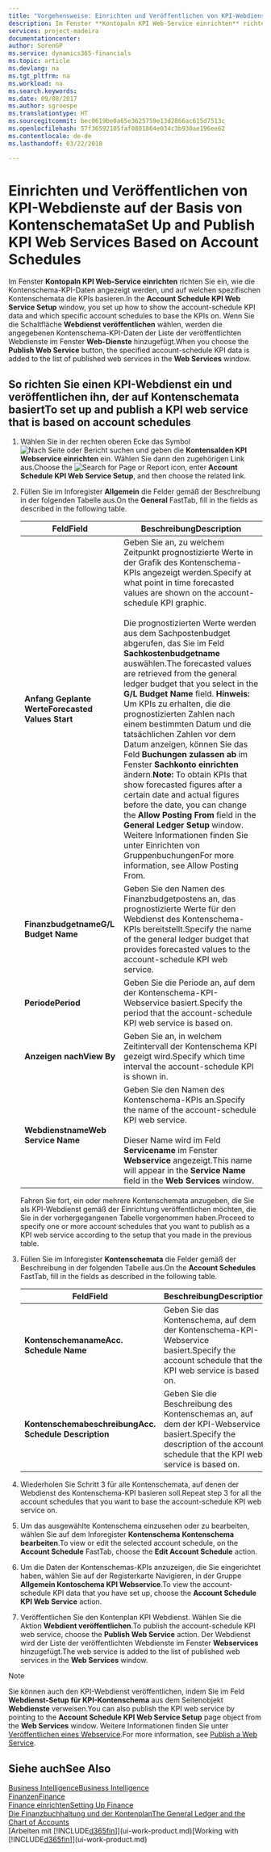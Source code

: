 ```yaml
---
title: "Vorgehensweise: Einrichten und Veröffentlichen von KPI-Webdienste auf der Basis von Kontenschemata  | Microsoft Docs"
description: Im Fenster **Kontopaln KPI Web-Service einrichten** richten Sie ein, wie die Kontenschema-KPI-Daten angezeigt werden, und auf welchen spezifischen Kontenschemata die KPIs basieren.
services: project-madeira
documentationcenter: 
author: SorenGP
ms.service: dynamics365-financials
ms.topic: article
ms.devlang: na
ms.tgt_pltfrm: na
ms.workload: na
ms.search.keywords: 
ms.date: 09/08/2017
ms.author: sgroespe
ms.translationtype: HT
ms.sourcegitcommit: bec0619be0a65e3625759e13d2866ac615d7513c
ms.openlocfilehash: 57f36592105faf0801864e034c3b930ae196ee62
ms.contentlocale: de-de
ms.lasthandoff: 03/22/2018

---
```

# <a name="set-up-and-publish-kpi-web-services-based-on-account-schedules"></a><span data-ttu-id="1ecc2-103">Einrichten und Veröffentlichen von KPI-Webdienste auf der Basis von Kontenschemata</span><span class="sxs-lookup"><span data-stu-id="1ecc2-103">Set Up and Publish KPI Web Services Based on Account Schedules</span></span>
<span data-ttu-id="1ecc2-104">Im Fenster **Kontopaln KPI Web-Service einrichten** richten Sie ein, wie die Kontenschema-KPI-Daten angezeigt werden, und auf welchen spezifischen Kontenschemata die KPIs basieren.</span><span class="sxs-lookup"><span data-stu-id="1ecc2-104">In the **Account Schedule KPI Web Service Setup** window, you set up how to show the account-schedule KPI data and which specific account schedules to base the KPIs on.</span></span> <span data-ttu-id="1ecc2-105">Wenn Sie die Schaltfläche **Webdienst veröffentlichen** wählen, werden die angegebenen Kontenschema-KPI-Daten der Liste der veröffentlichten Webdienste im Fenster **Web-Dienste** hinzugefügt.</span><span class="sxs-lookup"><span data-stu-id="1ecc2-105">When you choose the **Publish Web Service** button, the specified account-schedule KPI data is added to the list of published web services in the **Web Services** window.</span></span>  

## <a name="to-set-up-and-publish-a-kpi-web-service-that-is-based-on-account-schedules"></a><span data-ttu-id="1ecc2-106">So richten Sie einen KPI-Webdienst ein und veröffentlichen ihn, der auf Kontenschemata basiert</span><span class="sxs-lookup"><span data-stu-id="1ecc2-106">To set up and publish a KPI web service that is based on account schedules</span></span>  

1.  <span data-ttu-id="1ecc2-107">Wählen Sie in der rechten oberen Ecke das Symbol ![Nach Seite oder Bericht suchen](media/ui-search/search_small.png "Nach Seite oder Bericht suchen") und geben die **Kontensalden KPI Webservice einrichten** ein. Wählen Sie dann den zugehörigen Link aus.</span><span class="sxs-lookup"><span data-stu-id="1ecc2-107">Choose the ![Search for Page or Report](media/ui-search/search_small.png "Search for Page or Report icon") icon, enter **Account Schedule KPI Web Service Setup**, and then choose the related link.</span></span>  
2.  <span data-ttu-id="1ecc2-108">Füllen Sie im Inforegister **Allgemein** die Felder gemäß der Beschreibung in der folgenden Tabelle aus.</span><span class="sxs-lookup"><span data-stu-id="1ecc2-108">On the **General** FastTab, fill in the fields as described in the following table.</span></span>  

    |<span data-ttu-id="1ecc2-109">Feld</span><span class="sxs-lookup"><span data-stu-id="1ecc2-109">Field</span></span>|<span data-ttu-id="1ecc2-110">Beschreibung</span><span class="sxs-lookup"><span data-stu-id="1ecc2-110">Description</span></span>|  
    |---------------------------------|---------------------------------------|  
    |<span data-ttu-id="1ecc2-111">**Anfang Geplante Werte**</span><span class="sxs-lookup"><span data-stu-id="1ecc2-111">**Forecasted Values Start**</span></span>|<span data-ttu-id="1ecc2-112">Geben Sie an, zu welchem Zeitpunkt prognostizierte Werte in der Grafik des Kontenschema-KPIs angezeigt werden.</span><span class="sxs-lookup"><span data-stu-id="1ecc2-112">Specify at what point in time forecasted values are shown on the account-schedule KPI graphic.</span></span><br /><br /> <span data-ttu-id="1ecc2-113">Die prognostizierten Werte werden aus dem Sachpostenbudget abgerufen, das Sie im Feld **Sachkostenbudgetname** auswählen.</span><span class="sxs-lookup"><span data-stu-id="1ecc2-113">The forecasted values are retrieved from the general ledger budget that you select in the **G/L Budget Name** field.</span></span> <span data-ttu-id="1ecc2-114">**Hinweis:**  Um KPIs zu erhalten, die die prognostizierten Zahlen nach einem bestimmten Datum und die tatsächlichen Zahlen vor dem Datum anzeigen, können Sie das Feld **Buchungen zulassen ab** im Fenster **Sachkonto einrichten** ändern.</span><span class="sxs-lookup"><span data-stu-id="1ecc2-114">**Note:**  To obtain KPIs that show forecasted figures after a certain date and actual figures before the date, you can change the **Allow Posting From** field in the **General Ledger Setup** window.</span></span> <span data-ttu-id="1ecc2-115">Weitere Informationen finden Sie unter Einrichten von Gruppenbuchungen</span><span class="sxs-lookup"><span data-stu-id="1ecc2-115">For more information, see Allow Posting From.</span></span>|  
    |<span data-ttu-id="1ecc2-116">**Finanzbudgetname**</span><span class="sxs-lookup"><span data-stu-id="1ecc2-116">**G/L Budget Name**</span></span>|<span data-ttu-id="1ecc2-117">Geben Sie den Namen des Finanzbudgetpostens an, das prognostizierte Werte für den Webdienst des Kontenschema-KPIs bereitstellt.</span><span class="sxs-lookup"><span data-stu-id="1ecc2-117">Specify the name of the general ledger budget that provides forecasted values to the account-schedule KPI web service.</span></span>|  
    |<span data-ttu-id="1ecc2-118">**Periode**</span><span class="sxs-lookup"><span data-stu-id="1ecc2-118">**Period**</span></span>|<span data-ttu-id="1ecc2-119">Geben Sie die Periode an, auf dem der Kontenschema-KPI-Webservice basiert.</span><span class="sxs-lookup"><span data-stu-id="1ecc2-119">Specify the period that the account-schedule KPI web service is based on.</span></span>|  
    |<span data-ttu-id="1ecc2-120">**Anzeigen nach**</span><span class="sxs-lookup"><span data-stu-id="1ecc2-120">**View By**</span></span>|<span data-ttu-id="1ecc2-121">Geben Sie an, in welchem Zeitintervall der Kontenschema KPI gezeigt wird.</span><span class="sxs-lookup"><span data-stu-id="1ecc2-121">Specify which time interval the account-schedule KPI is shown in.</span></span>|  
    |<span data-ttu-id="1ecc2-122">**Webdienstname**</span><span class="sxs-lookup"><span data-stu-id="1ecc2-122">**Web Service Name**</span></span>|<span data-ttu-id="1ecc2-123">Geben Sie den Namen des Kontenschema-KPIs an.</span><span class="sxs-lookup"><span data-stu-id="1ecc2-123">Specify the name of the account-schedule KPI web service.</span></span><br /><br /> <span data-ttu-id="1ecc2-124">Dieser Name wird im Feld **Servicename** im Fenster **Webservice** angezeigt.</span><span class="sxs-lookup"><span data-stu-id="1ecc2-124">This name will appear in the **Service Name** field in the **Web Services** window.</span></span>|  

    <span data-ttu-id="1ecc2-125">Fahren Sie fort, ein oder mehrere Kontenschemata anzugeben, die Sie als KPI-Webdienst gemäß der Einrichtung veröffentlichen möchten, die Sie in der vorhergegangenen Tabelle vorgenommen haben.</span><span class="sxs-lookup"><span data-stu-id="1ecc2-125">Proceed to specify one or more account schedules that you want to publish as a KPI web service according to the setup that you made in the previous table.</span></span>  

3.  <span data-ttu-id="1ecc2-126">Füllen Sie im Inforegister **Kontenschemata** die Felder gemäß der Beschreibung in der folgenden Tabelle aus.</span><span class="sxs-lookup"><span data-stu-id="1ecc2-126">On the **Account Schedules** FastTab, fill in the fields as described in the following table.</span></span>  

    |<span data-ttu-id="1ecc2-127">Feld</span><span class="sxs-lookup"><span data-stu-id="1ecc2-127">Field</span></span>|<span data-ttu-id="1ecc2-128">Beschreibung</span><span class="sxs-lookup"><span data-stu-id="1ecc2-128">Description</span></span>|  
    |---------------------------------|---------------------------------------|  
    |<span data-ttu-id="1ecc2-129">**Kontenschemaname**</span><span class="sxs-lookup"><span data-stu-id="1ecc2-129">**Acc. Schedule Name**</span></span>|<span data-ttu-id="1ecc2-130">Geben Sie das Kontenschema, auf dem der Kontenschema-KPI-Webservice basiert.</span><span class="sxs-lookup"><span data-stu-id="1ecc2-130">Specify the account schedule that the KPI web service is based on.</span></span>|  
    |<span data-ttu-id="1ecc2-131">**Kontenschemabeschreibung**</span><span class="sxs-lookup"><span data-stu-id="1ecc2-131">**Acc. Schedule Description**</span></span>|<span data-ttu-id="1ecc2-132">Geben Sie die Beschreibung des Kontenschemas an, auf dem der KPI-Webservice basiert.</span><span class="sxs-lookup"><span data-stu-id="1ecc2-132">Specify the description of the account schedule that the KPI web service is based on.</span></span>|  

4.  <span data-ttu-id="1ecc2-133">Wiederholen Sie Schritt 3 für alle Kontenschemata, auf denen der Webdienst des Kontenschema-KPI basieren soll.</span><span class="sxs-lookup"><span data-stu-id="1ecc2-133">Repeat step 3 for all the account schedules that you want to base the account-schedule KPI web service on.</span></span>  
5.  <span data-ttu-id="1ecc2-134">Um das ausgewählte Kontenschema einzusehen oder zu bearbeiten, wählen Sie auf dem Inforegister **Kontenschema** **Kontenschema bearbeiten**.</span><span class="sxs-lookup"><span data-stu-id="1ecc2-134">To view or edit the selected account schedule, on the **Account Schedule** FastTab, choose the **Edit Account Schedule** action.</span></span>  
6.  <span data-ttu-id="1ecc2-135">Um die Daten der Kontenschemas-KPIs anzuzeigen, die Sie eingerichtet haben, wählen Sie auf der Registerkarte Navigieren, in der Gruppe **Allgemein Kontoschema KPI Webservice**.</span><span class="sxs-lookup"><span data-stu-id="1ecc2-135">To view the account-schedule KPI data that you have set up, choose the **Account Schedule KPI Web Service** action.</span></span>  
7.  <span data-ttu-id="1ecc2-136">Veröffentlichen Sie den Kontenplan KPI Webdienst. Wählen Sie die Aktion **Webdient veröffentlichen**.</span><span class="sxs-lookup"><span data-stu-id="1ecc2-136">To publish the account-schedule KPI web service, choose the **Publish Web Service** action.</span></span> <span data-ttu-id="1ecc2-137">Der Webdienst wird der Liste der veröffentlichten Webdienste im Fenster **Webservices** hinzugefügt.</span><span class="sxs-lookup"><span data-stu-id="1ecc2-137">The web service is added to the list of published web services in the **Web Services** window.</span></span>  

> [!NOTE]  
>  <span data-ttu-id="1ecc2-138">Sie können auch den KPI-Webdienst veröffentlichen, indem Sie im Feld **Webdienst-Setup für KPI-Kontenschema** aus dem Seitenobjekt **Webdienste** verweisen.</span><span class="sxs-lookup"><span data-stu-id="1ecc2-138">You can also publish the KPI web service by pointing to the **Account Schedule KPI Web Service Setup** page object from the **Web Services** window.</span></span> <span data-ttu-id="1ecc2-139">Weitere Informationen finden Sie unter [Veröffentlichen eines Webservice](across-how-publish-web-service.md).</span><span class="sxs-lookup"><span data-stu-id="1ecc2-139">For more information, see [Publish a Web Service](across-how-publish-web-service.md).</span></span>  

## <a name="see-also"></a><span data-ttu-id="1ecc2-140">Siehe auch</span><span class="sxs-lookup"><span data-stu-id="1ecc2-140">See Also</span></span>  
[<span data-ttu-id="1ecc2-141">Business Intelligence</span><span class="sxs-lookup"><span data-stu-id="1ecc2-141">Business Intelligence</span></span>](bi.md)  
[<span data-ttu-id="1ecc2-142">Finanzen</span><span class="sxs-lookup"><span data-stu-id="1ecc2-142">Finance</span></span>](finance.md)  
[<span data-ttu-id="1ecc2-143">Finance einrichten</span><span class="sxs-lookup"><span data-stu-id="1ecc2-143">Setting Up Finance</span></span>](finance-setup-finance.md)  
[<span data-ttu-id="1ecc2-144">Die Finanzbuchhaltung und der Kontenplan</span><span class="sxs-lookup"><span data-stu-id="1ecc2-144">The General Ledger and the Chart of Accounts</span></span>](finance-general-ledger.md)  
<span data-ttu-id="1ecc2-145">[Arbeiten mit [!INCLUDE[d365fin](includes/d365fin_md.md)]](ui-work-product.md)</span><span class="sxs-lookup"><span data-stu-id="1ecc2-145">[Working with [!INCLUDE[d365fin](includes/d365fin_md.md)]](ui-work-product.md)</span></span>

